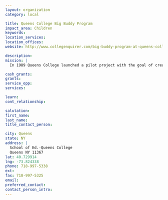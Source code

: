 ```yaml
---
layout: organization
category: local

title: Queens College Big Buddy Program
impact_area: Children
keywords: 
location_services: 
location_offices: 
website: http://www.collegenquirer.com/big-buddy-program-at-queens-college/

description: 
mission: |
  In 1989 Queens College launched a pilot project with the goal of creating a model, which would ease the devastating effects of homelessness on children. A college student is paired with a youngster who is either homeless or otherwise "at risk, and together they spend every Saturday throughout the academic year participating in a wide variety of mutually chosen educational, cultural and recreational activities. 

cash_grants: 
grants: 
service_opp: 
services: 

learn: 
cont_relationship: 

salutation: 
first_name: 
last_name: 
title_contact_person: 

city: Queens
state: NY
address: |
  School of Ed.-Queens College     
  Queens NY 11367
lat: 40.729914
lng: -73.824338
phone: 718-997-5338
ext: 
fax: 718-997-5325
email: 
preferred_contact: 
contact_person_intro: 
---
```

